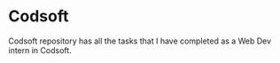 # Codsoft
Codsoft repository has all the tasks that I have completed as a Web Dev intern in Codsoft.
